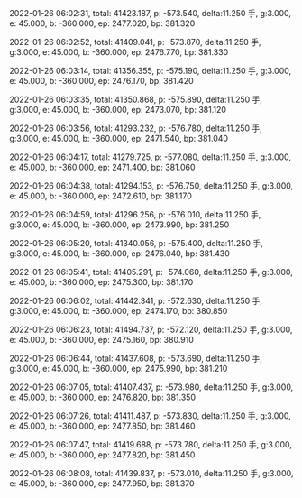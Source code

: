 2022-01-26 06:02:31, total: 41423.187, p: -573.540, delta:11.250 手, g:3.000, e: 45.000, b: -360.000, ep: 2477.020, bp: 381.320

2022-01-26 06:02:52, total: 41409.041, p: -573.870, delta:11.250 手, g:3.000, e: 45.000, b: -360.000, ep: 2476.770, bp: 381.330

2022-01-26 06:03:14, total: 41356.355, p: -575.190, delta:11.250 手, g:3.000, e: 45.000, b: -360.000, ep: 2476.170, bp: 381.420

2022-01-26 06:03:35, total: 41350.868, p: -575.890, delta:11.250 手, g:3.000, e: 45.000, b: -360.000, ep: 2473.070, bp: 381.120

2022-01-26 06:03:56, total: 41293.232, p: -576.780, delta:11.250 手, g:3.000, e: 45.000, b: -360.000, ep: 2471.540, bp: 381.040

2022-01-26 06:04:17, total: 41279.725, p: -577.080, delta:11.250 手, g:3.000, e: 45.000, b: -360.000, ep: 2471.400, bp: 381.060

2022-01-26 06:04:38, total: 41294.153, p: -576.750, delta:11.250 手, g:3.000, e: 45.000, b: -360.000, ep: 2472.610, bp: 381.170

2022-01-26 06:04:59, total: 41296.256, p: -576.010, delta:11.250 手, g:3.000, e: 45.000, b: -360.000, ep: 2473.990, bp: 381.250

2022-01-26 06:05:20, total: 41340.056, p: -575.400, delta:11.250 手, g:3.000, e: 45.000, b: -360.000, ep: 2476.040, bp: 381.430

2022-01-26 06:05:41, total: 41405.291, p: -574.060, delta:11.250 手, g:3.000, e: 45.000, b: -360.000, ep: 2475.300, bp: 381.170

2022-01-26 06:06:02, total: 41442.341, p: -572.630, delta:11.250 手, g:3.000, e: 45.000, b: -360.000, ep: 2474.170, bp: 380.850

2022-01-26 06:06:23, total: 41494.737, p: -572.120, delta:11.250 手, g:3.000, e: 45.000, b: -360.000, ep: 2475.160, bp: 380.910

2022-01-26 06:06:44, total: 41437.608, p: -573.690, delta:11.250 手, g:3.000, e: 45.000, b: -360.000, ep: 2475.990, bp: 381.210

2022-01-26 06:07:05, total: 41407.437, p: -573.980, delta:11.250 手, g:3.000, e: 45.000, b: -360.000, ep: 2476.820, bp: 381.350

2022-01-26 06:07:26, total: 41411.487, p: -573.830, delta:11.250 手, g:3.000, e: 45.000, b: -360.000, ep: 2477.850, bp: 381.460

2022-01-26 06:07:47, total: 41419.688, p: -573.780, delta:11.250 手, g:3.000, e: 45.000, b: -360.000, ep: 2477.820, bp: 381.450

2022-01-26 06:08:08, total: 41439.837, p: -573.010, delta:11.250 手, g:3.000, e: 45.000, b: -360.000, ep: 2477.950, bp: 381.370